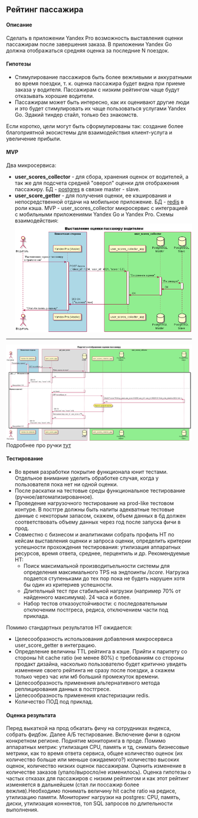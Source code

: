 **Рейтинг пассажира**
----

#### Описание
Сделать в приложении Yandex Pro возможность выставления оценки пассажирам после завершения заказа. В приложении Yandex Go должна отображаться средняя оценка за последние N поездок.
#### Гипотезы
- Стимулирование пассажиров быть более вежливыми и аккуратными во время поездки, т. к. оценка пассажира будет видна при приеме заказа у водителя. Пассажирам с низким рейтингом чаще будут отказывать хорошие водители.
- Пассажирам может быть интересно, как их оценивают другие люди и это будет стимулировать их чаще пользоваться услугами Yandex Go. Эдакий тиндер стайл, только без знакомств.

Если коротко, цели могут быть сформулированы так: создание более благоприятной экосистемы для взаимодействия клиент-услуга и увеличение прибыли.

#### MVP
Два микросервиса:
- **user_scores_collector** - для сбора, хранения оценок от водителей, а так же для подсчета средней "оверол" оценки для отображения пассажиру. БД - [postgres](https://www.postgresql.org/) в связке master - slave.
- **user_score_getter** - для получения оценки, ее кэширования и непосредственной отдачи на мобильное приложение. БД - [redis](https://redis.io/) в роли кэша.
MVP - user_scores_collector микросервис с интеграцией с мобильными приложениями Yandex Go и Yandex Pro.
Схемы взаимодействия:
![](./users_scores_collector.png)
---
![](./get_user_score.png)
Подробнее про ручки [тут](https://app.swaggerhub.com/apis/NameLeSS-93/user_scores_collector/1.0.0#/)

#### Тестирование

- Во время разработки покрытие функционала юнит тестами. Отдельное внимание уделить обработке случая, когда у пользователя пока нет ни одной оценки.
- После раскатки на тестовые среды функциональное тестирование (ручное/автоматизированное).
- Проведение нагрузочного тестирование на prod-like тестовом контуре. В постгре должны быть налиты адекватные тестовые данные с некоторым запасом, скажем, объем данных в бд должен соответствовать объему данных через год после запуска фичи в прод.
- Совместно с бизнесом и аналитиками собрать профиль НТ по кейсам выставления оценки и запроса оценки, определить критерии успешности прохождения тестирования: утилизация аппаратных ресурсов, время ответа, среднее, перцентиль и др.
Рекомендуемые НТ: 
    - Поиск максимальной производитьельности системы для определения максимального TPS на эндпоинты */score*. Нагрузка подается ступеньками до тех пор пока не будеть нарушен хотя бы один из критериев успешности.
    - Длительный тест при стабильной нагрузки (например 70% от найденного максимума). 24 часа и более.
    - Набор тестов отказоустойчивости: с последовательным отключеним постгреса, редиса, отключением части под приклада.

Помимо стандартных результатов НТ ожидается:
- Целесообразность использования добавления микросервиса user_score_getter в интеграцию.
- Определение величины TTL рейтинга в кэше. Прийти к паритету со стороны hit cache ratio (не менее 80%) с требованиям со стороны продакт дизайна, насколько пользователю будет критично увидеть изменение своего рейтинга не сразу после поездки, а скажем только через час или мб больший промежуток времени.
 - Целесообразность применения альтернативного метода реплицирования данных в постгресе.
- Целесообразность применения кластеризации redis.
- Количество ПОД под приклад.

#### Оценка результата
Перед выкаткой на прод обкатать фичу на сотрудниках яндекса, собрать фидбэк. Далее А/Б тестирование. Включение фичи в одном конкретном регионе.
Поднятие мониторинга в проде. Помимо аппаратных метрик: утилизация CPU, память и тд, снимать бизнесовые метрики, как то время ответа сервиса, общее количество оценок (их количество больше или меньше ожидаемого?) количество высоких оценок, количество низких оценок пассажирам. Оценить изменение в количестве заказов (упало/выросло/не изменилось). Оценка гипотезы о частых отказах для пассажиров с низким рейтингом и как этот рейтинг изменяется в дальнейшем (стал ли поссажир более вежлив).Необходимо понимать величину hit cache ratio на редисе, утилизацию памяти. Мониторинг нагрузки на postgres: CPU, память, диски, утилизация коннектов, топ SQL запросов по длительности выполнения.
